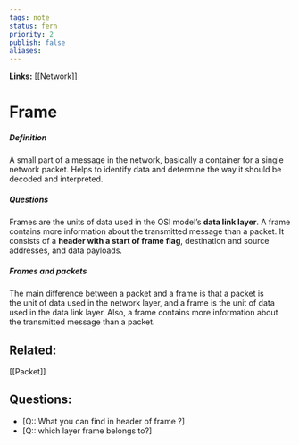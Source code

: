 ```yaml
---
tags: note
status: fern
priority: 2
publish: false
aliases: 
---
```

**Links:** [[Network]]
# Frame
##### Definition
A small part of a message in the network, basically a container for a single network packet. Helps to identify data and determine the way it should be decoded and interpreted.

##### Questions
Frames are the units of data used in the OSI model’s **data link layer**. A frame contains more information about the transmitted message than a packet. It consists of a **header with a start of frame flag**, destination and source addresses, and data payloads.

##### Frames and packets
The main difference between a packet and a frame is that a packet is the unit of data used in the network layer, and a frame is the unit of data used in the data link layer. Also, a frame contains more information about the transmitted message than a packet.


## Related:

[[Packet]]

## Questions:
- [Q:: What you can find in header of frame ?]
- [Q:: which layer frame belongs to?]